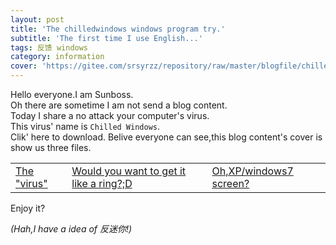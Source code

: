```yaml
---
layout: post
title: 'The chilledwindows windows program try.'
subtitle: 'The first time I use English...'
tags: 反馈 windows
category: information
cover: 'https://gitee.com/srsyrzz/repository/raw/master/blogfile/chilledwindows/cover-chilledwindows.png'
---
```

Hello everyone.I am Sunboss.  
Oh there are sometime I am not send a blog content.  
Today I share a no attack your computer's virus.  
This virus' name is `Chilled Windows`.  
Clik' here to download.
Belive everyone can see,this blog content's cover is show us three files.  
<table>
  <tr>
    <td><a href="https://gitee.com/srsyrzz/repository/raw/master/blogfile/chilledwindows/ChilledWindows.exe">The "virus"</a></td>
	<td><a href="https://gitee.com/srsyrzz/repository/raw/master/blogfile/chilledwindows/chilledwindows.MP3">Would you want to get it like a ring?;D</a></td>
	<td><a href "https://gitee.com/srsyrzz/repository/raw/master/blogfile/chilledwindows/chilledwindows.mp4">Oh,XP/windows7 screen?</a></td>
  </tr>
</table>
Enjoy it?

*(Hah,I have a idea of 反迷你!)*